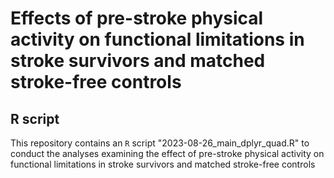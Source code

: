 # Effects of pre-stroke physical activity on functional limitations in stroke survivors and matched stroke-free controls

## R script
This repository contains an `R` script "2023-08-26_main_dplyr_quad.R" to conduct the analyses examining the effect of pre-stroke physical activity on functional limitations in stroke survivors and matched stroke-free controls
